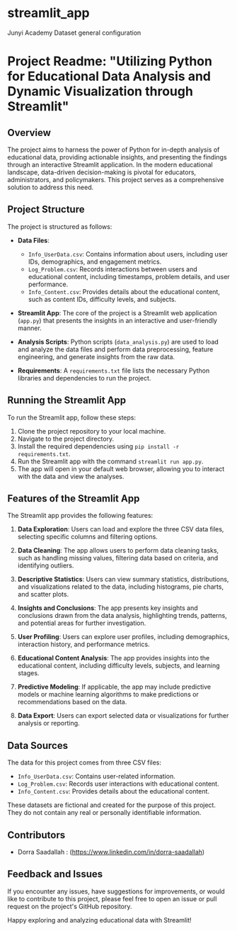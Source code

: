 # streamlit_app
Junyi Academy Dataset general configuration
# Project Readme: "Utilizing Python for Educational Data Analysis and Dynamic Visualization through Streamlit"

## Overview

The project aims to harness the power of Python for in-depth analysis of educational data, providing actionable insights, and presenting the findings through an interactive Streamlit application. In the modern educational landscape, data-driven decision-making is pivotal for educators, administrators, and policymakers. This project serves as a comprehensive solution to address this need.
## Project Structure

The project is structured as follows:

- **Data Files**:
  - `Info_UserData.csv`: Contains information about users, including user IDs, demographics, and engagement metrics.
  - `Log_Problem.csv`: Records interactions between users and educational content, including timestamps, problem details, and user performance.
  - `Info_Content.csv`: Provides details about the educational content, such as content IDs, difficulty levels, and subjects.

- **Streamlit App**: The core of the project is a Streamlit web application (`app.py`) that  presents the insights in an interactive and user-friendly manner.

- **Analysis Scripts**: Python scripts (`data_analysis.py`) are used to load and analyze the data files and perform data preprocessing, feature engineering, and generate insights from the raw data.

- **Requirements**: A `requirements.txt` file lists the necessary Python libraries and dependencies to run the project.

## Running the Streamlit App

To run the Streamlit app, follow these steps:

1. Clone the project repository to your local machine.
2. Navigate to the project directory.
3. Install the required dependencies using `pip install -r requirements.txt`.
4. Run the Streamlit app with the command `streamlit run app.py`.
5. The app will open in your default web browser, allowing you to interact with the data and view the analyses.

## Features of the Streamlit App

The Streamlit app provides the following features:

1. **Data Exploration**: Users can load and explore the three CSV data files, selecting specific columns and filtering options.

2. **Data Cleaning**: The app allows users to perform data cleaning tasks, such as handling missing values, filtering data based on criteria, and identifying outliers.

3. **Descriptive Statistics**: Users can view summary statistics, distributions, and visualizations related to the data, including histograms, pie charts, and scatter plots.

4. **Insights and Conclusions**: The app presents key insights and conclusions drawn from the data analysis, highlighting trends, patterns, and potential areas for further investigation.

5. **User Profiling**: Users can explore user profiles, including demographics, interaction history, and performance metrics.

6. **Educational Content Analysis**: The app provides insights into the educational content, including difficulty levels, subjects, and learning stages.

7. **Predictive Modeling**: If applicable, the app may include predictive models or machine learning algorithms to make predictions or recommendations based on the data.

8. **Data Export**: Users can export selected data or visualizations for further analysis or reporting.

## Data Sources

The data for this project comes from three CSV files:

- `Info_UserData.csv`: Contains user-related information.
- `Log_Problem.csv`: Records user interactions with educational content.
- `Info_Content.csv`: Provides details about the educational content.

These datasets are fictional and created for the purpose of this project. They do not contain any real or personally identifiable information.

## Contributors

- Dorra Saadallah : (https://www.linkedin.com/in/dorra-saadallah)

## Feedback and Issues

If you encounter any issues, have suggestions for improvements, or would like to contribute to this project, please feel free to open an issue or pull request on the project's GitHub repository.

Happy exploring and analyzing educational data with Streamlit!
